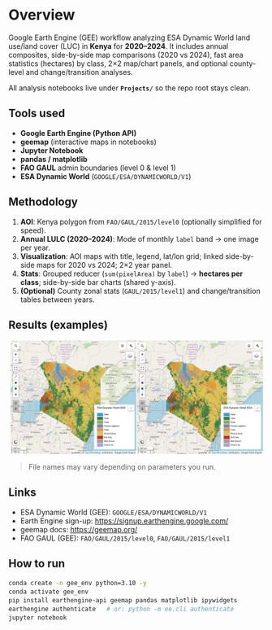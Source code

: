 # Overview

Google Earth Engine (GEE) workflow analyzing ESA Dynamic World land use/land cover (LUC) in **Kenya** for **2020–2024**. It includes annual composites, side-by-side map comparisons (2020 vs 2024), fast area statistics (hectares) by class, 2×2 map/chart panels, and optional county-level and change/transition analyses.

All analysis notebooks live under **`Projects/`** so the repo root stays clean.

## Tools used
- **Google Earth Engine (Python API)**  
- **geemap** (interactive maps in notebooks)  
- **Jupyter Notebook**  
- **pandas / matplotlib**  
- **FAO GAUL** admin boundaries (level 0 & level 1)  
- **ESA Dynamic World** (`GOOGLE/ESA/DYNAMICWORLD/V1`)

## Methodology
1. **AOI**: Kenya polygon from `FAO/GAUL/2015/level0` (optionally simplified for speed).
2. **Annual LULC (2020–2024)**: Mode of monthly `label` band → one image per year.
3. **Visualization**: AOI maps with title, legend, lat/lon grid; linked side-by-side maps for 2020 vs 2024; 2×2 year panel.
4. **Stats**: Grouped reducer (`sum(pixelArea)` by `label`) → **hectares per class**; side-by-side bar charts (shared y-axis).
5. **(Optional)** County zonal stats (`GAUL/2015/level1`) and change/transition tables between years.

## Results (examples)

![alt text](image.png)
> File names may vary depending on parameters you run.

## Links
- ESA Dynamic World (GEE): `GOOGLE/ESA/DYNAMICWORLD/V1`  
- Earth Engine sign-up: https://signup.earthengine.google.com/  
- geemap docs: https://geemap.org/  
- FAO GAUL (GEE): `FAO/GAUL/2015/level0`, `FAO/GAUL/2015/level1`

## How to run
```bash
conda create -n gee_env python=3.10 -y
conda activate gee_env
pip install earthengine-api geemap pandas matplotlib ipywidgets
earthengine authenticate   # or: python -m ee.cli authenticate
jupyter notebook
